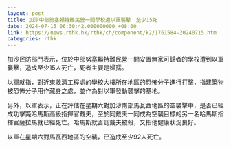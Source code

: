 ```yaml
---
layout: post
title: 加沙中部努塞賴特難民營一間學校遭以軍襲擊　至少15死
date: 2024-07-15 06:30:42.000000000 +08:00
link: https://news.rthk.hk/rthk/ch/component/k2/1761584-20240715.htm
categories: rthk
---
```


加沙民防部門表示，位於中部努塞賴特難民營一間安置無家可歸者的學校遭到以軍襲擊，造成至少15人死亡，死者主要是婦孺。

以軍就指，對近東救濟工程處的學校大樓所在地區的恐怖分子進行打擊，指建築物被恐怖分子用作藏身之處，並作為對以軍發動襲擊的基地。

另外，以軍表示，正在評估在星期六對加沙南部馬瓦西地區的空襲擊中，是否已經成功擊斃哈馬斯高級指揮官戴夫，至於同戴夫一同成為空襲目標的另一名哈馬斯指揮官薩拉馬就已經死亡。哈馬斯就否認戴夫被殺，又指他健康狀況良好。

以軍在星期六對馬瓦西地區的空襲，已造成至少92人死亡。
